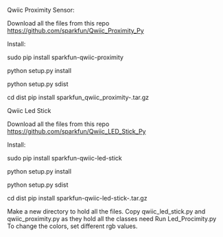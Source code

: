Qwiic Proximity Sensor:

Download all the files from this repo
https://github.com/sparkfun/Qwiic_Proximity_Py 

Install:

sudo pip install sparkfun-qwiic-proximity

python setup.py install

python setup.py sdist

cd dist
pip install sparkfun_qwiic_proximity-<version>.tar.gz




Qwiic Led Stick

Download all the files from this repo
https://github.com/sparkfun/Qwiic_LED_Stick_Py

Install: 

sudo pip install sparkfun-qwiic-led-stick

python setup.py install

python setup.py sdist

cd dist
pip install sparkfun-qwiic-led-stick-<version>.tar.gz

Make a new directory to hold all the files.
Copy qwiic_led_stick.py and qwiic_proximity.py as they hold all the classes need
Run Led_Procimity.py
To change the colors, set different rgb values.